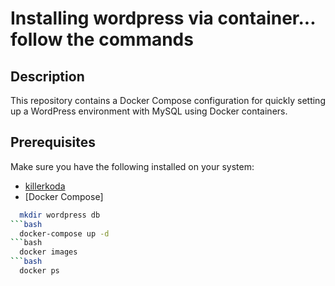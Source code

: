# Installing wordpress via container... follow the commands

## Description

This repository contains a Docker Compose configuration for quickly setting up a WordPress environment with MySQL using Docker containers.

## Prerequisites
Make sure you have the following installed on your system:

- [killerkoda](https://killercoda.com/)
- [Docker Compose]
  
```bash
  mkdir wordpress db
```bash
  docker-compose up -d
```bash
  docker images
```bash
  docker ps
